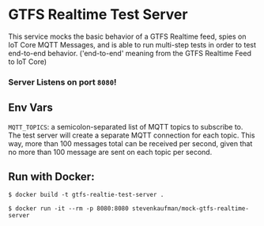 # GTFS Realtime Test Server

This service mocks the basic behavior of a GTFS Realtime feed, spies on IoT Core MQTT Messages,
and is able to run multi-step tests in order to test end-to-end behavior.
('end-to-end' meaning from the GTFS Realtime Feed to IoT Core)

### Server Listens on port `8080`!

## Env Vars

`MQTT_TOPICS`: a semicolon-separated list of MQTT topics to subscribe to. The test server will create a separate MQTT connection for each topic. This way, more than 100 messages total can be received per second, given that no more than 100 message are sent on each topic per second.

## Run with Docker:

```
$ docker build -t gtfs-realtie-test-server .
```

```
$ docker run -it --rm -p 8080:8080 stevenkaufman/mock-gtfs-realtime-server
```
